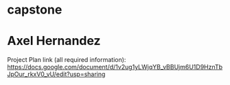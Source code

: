# capstone
# Axel Hernandez

Project Plan link (all required information): https://docs.google.com/document/d/1v2ug1yLWjqYB_vBBUjm6U1D9HznTbJpOur_rkxV0_vU/edit?usp=sharing

